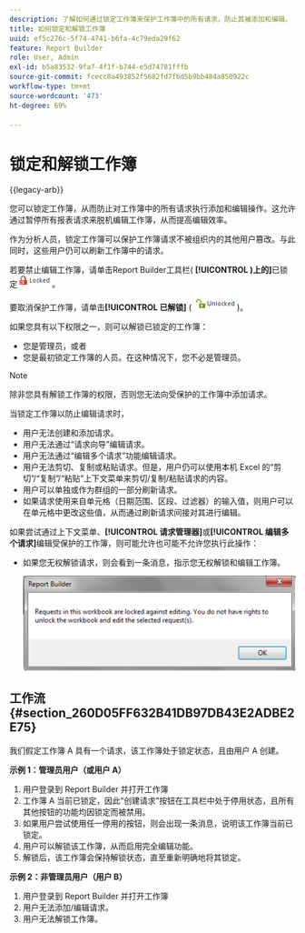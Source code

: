 ```yaml
---
description: 了解如何通过锁定工作簿来保护工作簿中的所有请求，防止其被添加和编辑。
title: 如何锁定和解锁工作簿
uuid: ef5c276c-5f74-4741-b6fa-4c79eda29f62
feature: Report Builder
role: User, Admin
exl-id: b5a83532-9fa7-4f1f-b744-e5d74781fffb
source-git-commit: fcecc8a493852f5682fd7fbd5b9bb484a850922c
workflow-type: tm+mt
source-wordcount: '473'
ht-degree: 69%

---
```


# 锁定和解锁工作簿

{{legacy-arb}}

您可以锁定工作簿，从而防止对工作簿中的所有请求执行添加和编辑操作。这允许通过暂停所有报表请求来脱机编辑工作簿，从而提高编辑效率。

作为分析人员，锁定工作簿可以保护工作簿请求不被组织内的其他用户篡改。与此同时，这些用户仍可以刷新工作簿中的请求。

若要禁止编辑工作簿，请单击Report Builder工具栏( **[!UICONTROL )上的]**&#x200B;已锁定![](assets/locked_icon.png)。

要取消保护工作簿，请单击&#x200B;**[!UICONTROL 已解锁]** ( ![](assets/unlocked_icon.png))。

如果您具有以下权限之一，则可以解锁已锁定的工作簿：

* 您是管理员，或者
* 您是最初锁定工作簿的人员。在这种情况下，您不必是管理员。

>[!NOTE]
>
>除非您具有解锁工作簿的权限，否则您无法向受保护的工作簿中添加请求。

当锁定工作簿以防止编辑请求时，

* 用户无法创建和添加请求。
* 用户无法通过“请求向导”编辑请求。
* 用户无法通过“编辑多个请求”功能编辑请求。
* 用户无法剪切、复制或粘贴请求。但是，用户仍可以使用本机 Excel 的“剪切”/“复制”/“粘贴”上下文菜单来剪切/复制/粘贴请求的内容。
* 用户可以单独或作为群组的一部分刷新请求。
* 如果请求使用来自单元格（日期范围、区段、过滤器）的输入值，则用户可以在单元格中更改这些值，从而通过刷新请求间接对其进行编辑。

如果尝试通过上下文菜单、**[!UICONTROL 请求管理器]**&#x200B;或&#x200B;**[!UICONTROL 编辑多个请求]**&#x200B;编辑受保护的工作簿，则可能允许也可能不允许您执行此操作：

* 如果您无权解锁请求，则会看到一条消息，指示您无权解锁和编辑工作簿。

  ![屏幕截图显示您无权解锁请求时的错误消息。](assets/locked_workbook_error.png)

## 工作流 {#section_260D05FF632B41DB97DB43E2ADBE2E75}

我们假定工作簿 A 具有一个请求，该工作簿处于锁定状态，且由用户 A 创建。

**示例 1：管理员用户（或用户 A）**

1. 用户登录到 Report Builder 并打开工作簿 
1. 工作簿 A 当前已锁定，因此“创建请求”按钮在工具栏中处于停用状态，且所有其他按钮的功能均因锁定而被禁用。
1. 如果用户尝试使用任一停用的按钮，则会出现一条消息，说明该工作簿当前已锁定。
1. 用户可以解锁该工作簿，从而启用完全编辑功能。
1. 解锁后，该工作簿会保持解锁状态，直至重新明确地将其锁定。

**示例 2：非管理员用户（用户 B）**

1. 用户登录到 Report Builder 并打开工作簿 
1. 用户无法添加/编辑请求。
1. 用户无法解锁工作簿。
